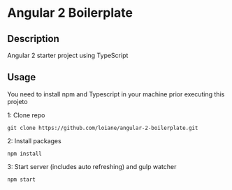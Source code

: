 # Angular 2  Boilerplate

## Description
Angular 2 starter project using TypeScript

## Usage
You need to install npm and Typescript in your machine prior executing this projeto

1: Clone repo
```
git clone https://github.com/loiane/angular-2-boilerplate.git
```
2: Install packages
```
npm install
```
3: Start server (includes auto refreshing) and gulp watcher
```
npm start
```
